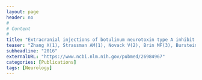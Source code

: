 ```yaml
---
layout: page
header: no
#
# Content
#
title: "Extracranial injections of botulinum neurotoxin type A inhibit intracranial meningeal nociceptors’ responses to stimulation of TRPV1 and TRPA1 channels: Are we getting closer to solving this puzzle?"
teaser: "Zhang X(1), Strassman AM(1), Novack V(2), Brin MF(3), Burstein R(4)."
subheadline: "2016"
externalURL: "https://www.ncbi.nlm.nih.gov/pubmed/26984967"
categories: [Publications]
tags: [Neurology]
---
```

